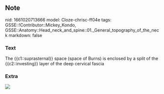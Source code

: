 ## Note
nid: 1661020713666
model: Cloze-chrisc-ff04e
tags: GSSE::!Contributor::Mickey_Kondo, GSSE::Anatomy::Head_neck_and_spine::01._General_topography_of_the_neck
markdown: false

### Text
The {{c1::suprasternal}} space (space of Burns) is enclosed by a split of the {{c2::investing}} layer of the deep cervical fascia

### Extra
<img src="070417_0758_DeepCervica1.jpg">
